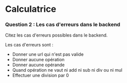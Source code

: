 # Calculatrice

### Question 2 : Les cas d'erreurs dans le backend

Citez les cas d'erreurs possibles dans le backend.

Les cas d'erreurs sont :

  - Donner une url qui n'est pas valide
  - Donner aucune opération
  - Donner aucune opérande
  - Quand opération ne vaut ni add ni sub ni div ou ni mul
  - Effectuer une division par 0

